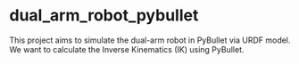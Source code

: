 # dual_arm_robot_pybullet
This project aims to simulate the dual-arm robot in PyBullet via URDF model. We want to calculate the Inverse Kinematics (IK) using PyBullet.
